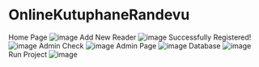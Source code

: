 # OnlineKutuphaneRandevu
Home Page 
![image](https://user-images.githubusercontent.com/121360095/235473269-d7b1095b-b9fc-4646-82ee-f1dba4742b03.png)
Add New Reader
![image](https://user-images.githubusercontent.com/121360095/235473434-cdc38b12-31c1-43e9-8b0d-b32fe15c8ccb.png)
Successfully Registered!
![image](https://user-images.githubusercontent.com/121360095/235473669-994d4fa7-5053-4282-89cf-63f39e72f0ab.png)
Admin Check
![image](https://user-images.githubusercontent.com/121360095/235474447-cc7b77f9-2a72-409c-8083-b155e25d1fa8.png)
Admin Page
![image](https://user-images.githubusercontent.com/121360095/235474558-d7a750c7-297c-484a-a0f4-a06a0124f86f.png)
Database 
![image](https://user-images.githubusercontent.com/121360095/235474722-c736860d-4554-4e2b-a95c-65e433b62efb.png)
Run Project
![image](https://user-images.githubusercontent.com/121360095/235474942-16aec03a-7017-4a0b-8ec4-843aa782a4b3.png)
